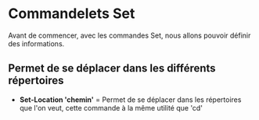 # Commandelets Set

Avant de commencer, avec les commandes Set, nous allons pouvoir définir des informations.

## Permet de se déplacer dans les différents répertoires

- __Set-Location 'chemin'__ = Permet de se déplacer dans les répertoires que l'on veut, cette commande à la même utilité que 'cd'

![]()
